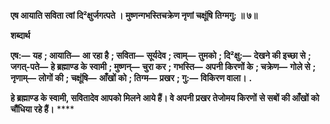 **एष आयाति सविता त्वां दि²क्षुर्जगत्पते ।** **मुष्णन्गभस्तिचक्रेण नृणां चक्षूंषि तिग्मगु: ॥ ७॥** 

**शब्दार्थ** 

**एष:—** **यह** **; आयाति—** **आ रहा है** **; सविता—** **सूर्यदेव** **; त्वाम्—** **तुमको** **; दि²क्षु:—** **देखने की इच्छा से** **; जगत्-पते—** **हे ब्रह्माण्ड के** **स्वामी** **; मुष्णन्—** **चुरा कर** **; गभस्ति—** **अपनी किरणों के** **; चक्रेण—** **गोले से** **; नृणाम्—** **लोगों की** **; चक्षूंषि—** **आँखों को** **; तिग्म—** **प्रखर** **; गु:—** **विकिरण वाला।** **.** 

**हे ब्रह्माण्ड के स्वामी, सवितादेव आपको मिलने आये हैं। वे अपनी प्रखर तेजोमय किरणों** **से सबों की आँखों को चौंधिया रहे हैं।** **** 